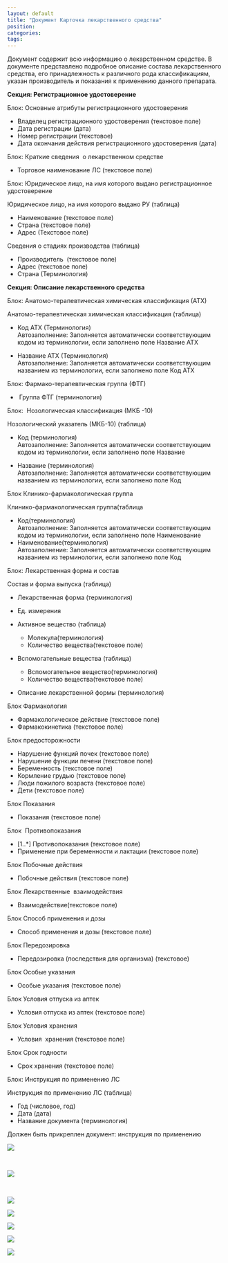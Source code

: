 ```yaml
---
layout: default
title: "Документ Карточка лекарственного средства"
position: 
categories: 
tags: 
---
```


Документ содержит всю информацию о лекарственном средстве. В документе представлено подробное описание состава лекарственного средства, его принадлежность к различного рода классификациям, указан производитель и показания к применению данного препарата.

**Секция: Регистрационное удостоверение**

Блок: Основные атрибуты регистрационного удостоверения

* Владелец регистрационного удостоверения (текстовое поле)
* Дата регистрации (дата)
* Номер регистрации (текстовое)
* Дата окончания действия регистрационного удостоверения (дата)

Блок: Краткие сведения  о лекарственном средстве

* Торговое наименование ЛС (текстовое поле)

Блок: Юридическое лицо, на имя которого выдано регистрационное удостоверение

Юридическое лицо, на имя которого выдано РУ (таблица)

* Наименование (текстовое поле)
* Страна (текстовое поле)
* Адрес (Текстовое поле)

Сведения о стадиях производства (таблица)

* Производитель  (текстовое поле)
* Адрес (текстовое поле)
* Страна (Терминология)

**Секция: Описание лекарственного средства**

Блок: Анатомо-терапевтическая химическая классификация (АТХ)

Анатомо-терапевтическая химическая классификация (таблица)

* Код АТХ (Терминология)  
Автозаполнение: Заполняется автоматически соответствующим кодом из терминологии, если заполнено поле Название АТХ

* Название АТХ (Терминология)  
Автозаполнение: Заполняется автоматически соответствующим названием из терминологии, если заполнено поле Код АТХ

Блок: Фармако-терапевтическая группа (ФТГ)

*  Группа ФТГ (терминология)

Блок:  Нозологическая классификация (МКБ -10)

Нозологический указатель (МКБ-10) (таблица)

* Код (терминология)  
Автозаполнение: Заполняется автоматически соответствующим  кодом из терминологии, если заполнено поле Название

* Название (терминология)  
Автозаполнение: Заполняется автоматически соответствующим  названием из терминологии, если заполнено поле Код

Блок Клинико-фармакологическая группа

Клинико-фармакологическая группа(таблица

* Код(терминология)  
Автозаполнение: Заполняется автоматически соответствующим  кодом из терминологии, если заполнено поле Наименование
* Наименование(терминология)  
Автозаполнение: Заполняется автоматически соответствующим  названием из терминологии, если заполнено поле Код

Блок: Лекарственная форма и состав

Состав и форма выпуска (таблица)

* Лекарственная форма (терминология)
* Ед. измерения
* Активное вещество (таблица)  
  * Молекула(терминология)
  * Количество вещества(текстовое поле)


* Вспомогательные вещества (таблица)  
  * Вспомогательное вещество(терминология)
  * Количество вещества(текстовое поле)


* Описание лекарственной формы (терминология)

Блок Фармакология

* Фармакологическое действие (текстовое поле)
* Фармакокинетика (текстовое поле)

Блок предосторожности

* Нарушение функций почек (текстовое поле)
* Нарушение функции печени (текстовое поле)
* Беременность (текстовое поле)
* Кормление грудью (текстовое поле)
* Люди пожилого возраста (текстовое поле)
* Дети (текстовое поле)

Блок Показания

* Показания (текстовое поле)

Блок  Противопоказания

* [1..*] Противопоказания (текстовое поле)
* Применение при беременности и лактации (текстовое поле)

Блок Побочные действия

* Побочные действия (текстовое поле)

Блок Лекарственные  взаимодействия

* Взаимодействие(текстовое поле)

Блок Способ применения и дозы

* Способ применения и дозы (текстовое поле)

Блок Передозировка

* Передозировка (последствия для организма) (текстовое)

Блок Особые указания

* Особые указания (текстовое поле)

Блок Условия отпуска из аптек

* Условия отпуска из аптек (текстовое поле)

Блок Условия хранения

* Условия  хранения (текстовое поле)

Блок Срок годности

* Срок хранения (текстовое поле)

Блок: Инструкция по применению ЛС

Инструкция по применению ЛС (таблица)

* Год (числовое, год)
* Дата (дата)
* Название документа (терминология)

Должен быть прикреплен документ: инструкция по применению

![](image2013-3-22-17221.png)

 

![](image2013-3-22-17325.png)

 

![](image2013-3-22-17358.png)

![](image2013-3-22-17425.png)

![](image2013-3-22-17450.png)

![](image2013-3-22-17515.png)

![](image2013-3-22-17542.png)

